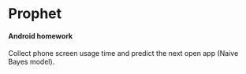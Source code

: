 # Prophet
#### Android homework

Collect phone screen usage time and predict the next open app (Naive Bayes model).
